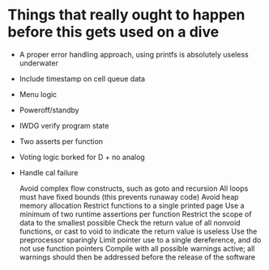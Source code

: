 # Things that really ought to happen before this gets used on a dive
- A proper error handling approach, using printfs is absolutely useless underwater
- Include timestamp on cell queue data
- Menu logic
- Poweroff/standby
- IWDG verify program state
- Two asserts per function
- Voting logic borked for D + no analog
- Handle cal failure



    Avoid complex flow constructs, such as goto and recursion
    All loops must have fixed bounds (this prevents runaway code)
    Avoid heap memory allocation
    Restrict functions to a single printed page
    Use a minimum of two runtime assertions per function
    Restrict the scope of data to the smallest possible
    Check the return value of all nonvoid functions, or cast to void to indicate the return value is useless
    Use the preprocessor sparingly
    Limit pointer use to a single dereference, and do not use function pointers
    Compile with all possible warnings active; all warnings should then be addressed before the release of the software